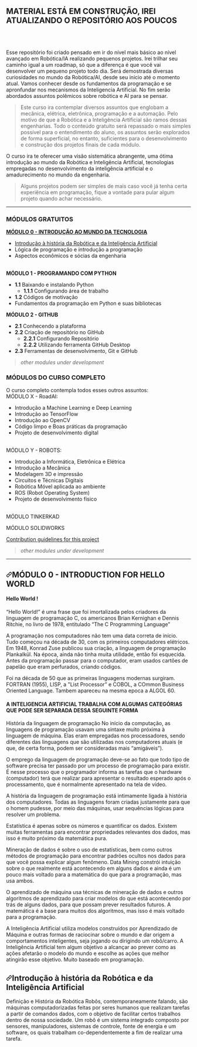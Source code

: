 ## **MATERIAL ESTÁ EM CONSTRUÇÃO, IREI ATUALIZANDO O REPOSITÓRIO AOS POUCOS**<br>
<br>

 

<br>

Esse repositório foi criado pensado em ir do nível mais básico ao nível avançado em Robótica/IA realizando pequenos projetos. Irei trilhar seu caminho igual a um roadmap, só que a diferença é que você vai desenvolver um pequeno projeto todo dia.
Será demostrada diversas curiosidades no mundo da Robótica/AI, desde seu inicio até o momento atual.  Vamos conhecer desde os fundamentos da programação e se apronfundar nos mecanismos da Inteligencia Artificial. No fim serão abordados assuntos polêmicos sobre robótica e AI para se pensar.

> Este curso ira contemplar diversos assuntos que englobam a mecânica, elétrica, eletrônica, programação e a automação. Pelo motivo de que a Robótica e a Inteligência Artificial são ramos dessas engenharias. Todo o conteúdo gratuito será repassado o mais simples possível para o entendimento do aluno, os assuntos serão explorados de forma superficial, no entanto, suficientes para o desenvolvimento e construção dos projetos finais de cada módulo.<br>

O curso ira te oferecer uma visão sistemática abrangente, uma ótima introdução ao mundo da Robótica e Inteligência Artificial, tecnologias empregadas no desenvolvimento da inteligência artificial e o amadurecimento no mundo da engenharia.<br>

> Alguns projetos podem ser simples de mais caso você já tenha certa experiência em programação, fique a vontade para pular algum projeto quando achar necessário.

<hr></hr>

### MÓDULOS GRATUITOS
__<a href="#hello-world">MÓDULO 0 - INTRODUÇÃO AO MUNDO DA TECNOLOGIA<br></a>__
- <a href="#hello-world">Introdução à história da Robótica e da Inteligência Artificial<br></a>
-	Lógica de programação e introdução a programação<br>
-	Aspectos econômicos e sócias da engenharia<br><br>

__MÓDULO 1 - PROGRAMANDO COM PYTHON__
- **1.1** Baixando e instalando Python
  - **1.1.1** Configurando área de trabalho
- **1.2** Códigos de motivação
-	Fundamentos da programação em Python e suas bibliotecas<br>

__MÓDULO 2 - GITHUB__
- **2.1** Conhecendo a plataforma
- **2.2** Criação de repositório no GitHub
  - **2.2.1** Configurando Repositório
  - **2.2.2** Utilizando ferramenta GitHub Desktop
- **2.3**	Ferramentas de desenvolvimento, Git e GitHub<br>
  
 > *other modules under development*

### MÓDULOS DO CURSO COMPLETO
O curso completo contempla todos esses outros assuntos:<br>
MÓDULO X - RoadAI:<br>

-	Introdução a Machine Learning e Deep Learning<br>
-	Introdução ao TensorFlow<br>
-	Introdução ao OpenCV<br>
-	Código limpo e Boas práticas da programação<br>
-	Projeto de desenvolvimento digital<br><br>

MÓDULO Y - ROBOTS:<br>
-	Introdução a Informática, Eletrônica e Elétrica<br>
-	Introdução a Mecânica<br>
-	Modelagem 3D e impressão<br>
-	Circuitos e Técnicas Digitais<br>
-	Robótica Móvel aplicada ao ambiente<br>
-	ROS (Robot Operating System)<br>
-	Projeto de desenvolvimento físico<br><br>

MÓDULO TINKERKAD

MÓDULO SOLIDWORKS

[Contribution guidelines for this project](docs/CONTRIBUTING.md)

> *other modules under development*

<hr></hr>

<h2 dir="auto"><a id="user-content-hello-world" class="anchor" aria-hidden="true" href="#ai-approaches"><svg class="octicon octicon-link" viewBox="0 0 16 16" version="1.1" width="16" height="16" aria-hidden="true"><path fill-rule="evenodd" d="M7.775 3.275a.75.75 0 001.06 1.06l1.25-1.25a2 2 0 112.83 2.83l-2.5 2.5a2 2 0 01-2.83 0 .75.75 0 00-1.06 1.06 3.5 3.5 0 004.95 0l2.5-2.5a3.5 3.5 0 00-4.95-4.95l-1.25 1.25zm-4.69 9.64a2 2 0 010-2.83l2.5-2.5a2 2 0 012.83 0 .75.75 0 001.06-1.06 3.5 3.5 0 00-4.95 0l-2.5 2.5a3.5 3.5 0 004.95 4.95l1.25-1.25a.75.75 0 00-1.06-1.06l-1.25 1.25a2 2 0 01-2.83 0z"></path></svg></a>MÓDULO 0 - INTRODUCTION FOR HELLO WORLD</h2>

#### Hello World !

“Hello World!” é uma frase que foi imortalizada pelos criadores da linguagem de programação C, os americanos Brian Kernighan e Dennis Ritchie, no livro de 1978, entitulado “The C Programming Language”

A programação nos computadores não tem uma data correta de início. Tudo começou na década de 30, com os primeiros computadores elétricos. Em 1948, Konrad Zuse publicou sua criação, a linguagem de programação Plankalkül. Na época, ainda não tinha muita utilidade, então foi esquecida. Antes da programação passar para o computador, eram usados cartões de papelão que eram perfurados, criando códigos.

Foi na década de 50 que as primeiras linguagens modernas surgiram. FORTRAN (1955), LISP, a "List Processor” e COBOL, a COmmon Business Oriented Language.  Tambem apareceu na mesma epoca a ALGOL 60.

#### A INTELIGENCIA ARTIFICIAL TRABALHA COM ALGUMAS CATEGÓRIAS QUE PODE SER SEPARADA DESSA SEGUINTE FORMA

História da linguagem de programação
No início da computação, as linguagens de programação usavam uma sintaxe muito próxima à linguagem de máquina. Elas eram empregadas nos processadores, sendo diferentes das linguagens que são utilizadas nos computadores atuais (e que, de certa forma, podem ser consideradas mais “amigáveis”).

O emprego da linguagem de programação deve-se ao fato que todo tipo de software precisa ter passado por um processo de programação para existir. É nesse processo que o programador informa as tarefas que o hardware (computador) terá que realizar para apresentar o resultado esperado após o processamento, que é normalmente apresentado na tela de vídeo.

A história da linguagem de programação está intimamente ligada à história dos computadores. Todas as linguagens foram criadas justamente para que o homem pudesse, por meio das máquinas, usar sequências lógicas para resolver um problema.





Estatística é apenas sobre os números e quantificar os dados. Existem muitas ferramentas para encontrar propriedades relevantes dos dados, mas isso é muito próximo da matemática pura.

Mineração de dados é sobre o uso de estatísticas, bem como outros métodos de programação para encontrar padrões ocultos nos dados para que você possa explicar algum fenômeno. Data Mining constrói intuição sobre o que realmente está acontecendo em alguns dados e ainda é um pouco mais voltado para a matemática do que para a programação, mas usa ambos.

O aprendizado de máquina usa técnicas de mineração de dados e outros algoritmos de aprendizado para criar modelos do que está acontecendo por trás de alguns dados, para que possam prever resultados futuros. A matemática é a base para muitos dos algoritmos, mas isso é mais voltado para a programação.

A Inteligência Artificial utiliza modelos construídos por Aprendizado de Máquina e outras formas de raciocinar sobre o mundo e dar origem a comportamentos inteligentes, seja jogando ou dirigindo um robô/carro. A Inteligência Artificial tem algum objetivo a alcançar ao prever como as ações afetarão o modelo do mundo e escolhe as ações que melhor atingirão esse objetivo. Muito baseado em programação.




<h2 dir="auto"><a id="user-content-hello-world" class="anchor" aria-hidden="true" href="#ai-approaches"><svg class="octicon octicon-link" viewBox="0 0 16 16" version="1.1" width="16" height="16" aria-hidden="true"><path fill-rule="evenodd" d="M7.775 3.275a.75.75 0 001.06 1.06l1.25-1.25a2 2 0 112.83 2.83l-2.5 2.5a2 2 0 01-2.83 0 .75.75 0 00-1.06 1.06 3.5 3.5 0 004.95 0l2.5-2.5a3.5 3.5 0 00-4.95-4.95l-1.25 1.25zm-4.69 9.64a2 2 0 010-2.83l2.5-2.5a2 2 0 012.83 0 .75.75 0 001.06-1.06 3.5 3.5 0 00-4.95 0l-2.5 2.5a3.5 3.5 0 004.95 4.95l1.25-1.25a.75.75 0 00-1.06-1.06l-1.25 1.25a2 2 0 01-2.83 0z"></path></svg></a>Introdução à história da Robótica e da Inteligência Artificial</h2>

Definição e História da Robótica
Robôs, contemporaneamente falando, são máquinas computadorizadas feitas por seres humanos que realizam tarefas a partir de comandos dados, com o objetivo de facilitar certos trabalhos dentro de nossa sociedade. Um robô é um sistema integrado composto por sensores, manipuladores, sistemas de controle, fonte de energia e um software, os quais trabalham co-dependentemente a fim de realizar uma tarefa.
